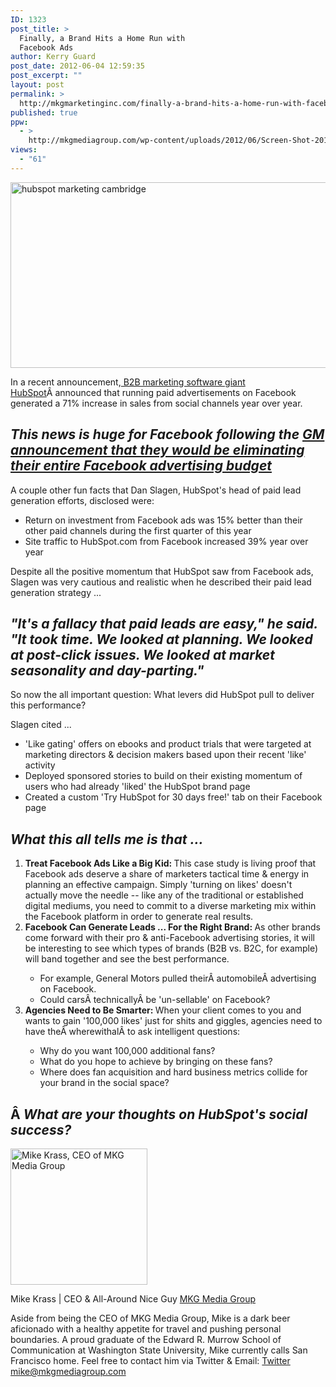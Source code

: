 ```yaml
---
ID: 1323
post_title: >
  Finally, a Brand Hits a Home Run with
  Facebook Ads
author: Kerry Guard
post_date: 2012-06-04 12:59:35
post_excerpt: ""
layout: post
permalink: >
  http://mkgmarketinginc.com/finally-a-brand-hits-a-home-run-with-facebook-ads/
published: true
ppw:
  - >
    http://mkgmediagroup.com/wp-content/uploads/2012/06/Screen-Shot-2012-06-04-at-12.48.04-PM.png
views:
  - "61"
---
```

<img class="aligncenter size-full wp-image-1324" title="facebook ads for hubspot marketing" src="http://mkgmediagroup.com/wp-content/uploads/2012/06/Screen-Shot-2012-06-04-at-12.48.04-PM.png" alt="hubspot marketing cambridge" width="566" height="297" />

In a recent announcement,<a href="http://www.clickz.com/clickz/news/2181962/b2b-brand-facebook-ads-drove-sales" target="_blank"> B2B marketing software giant HubSpot</a>Â announced that running paid advertisements on Facebook generated a 71% increase in sales from social channels year over year.
<h2><em>This news is huge for Facebook following the <a href="http://www.businessweek.com/articles/2012-05-22/why-gm-and-others-fail-with-facebook-ads" target="_blank">GM announcement that they would be eliminating their entire Facebook advertising budget</a></em></h2>
A couple other fun facts that Dan Slagen, HubSpot's head of paid lead generation efforts, disclosed were:
<ul>
	<li>Return on investment from Facebook ads was 15% better than their other paid channels during the first quarter of this year</li>
	<li>Site traffic to HubSpot.com from Facebook increased 39% year over year</li>
</ul>
Despite all the positive momentum that HubSpot saw from Facebook ads, Slagen was very cautious and realistic when he described their paid lead generation strategy ...
<h2 style="text-align: left;"><em>"It's a fallacy that paid leads are easy," he said. "It took time. We looked at planning. We looked at post-click issues. We looked at market seasonality and day-parting."</em></h2>
So now the all important question: What levers did HubSpot pull to deliver this performance?

Slagen cited ...
<ul>
	<li>'Like gating' offers on ebooks and product trials that were targeted at marketing directors &amp; decision makers based upon their recent 'like' activity</li>
	<li>Deployed sponsored stories to build on their existing momentum of users who had already 'liked' the HubSpot brand page</li>
	<li>Created a custom 'Try HubSpot for 30 days free!' tab on their Facebook page</li>
</ul>
<h2><em>What this all tells me is that ...</em></h2>
<ol>
	<li><strong>Treat Facebook Ads Like a Big Kid: </strong>This case study is living proof that Facebook ads deserve a share of marketers tactical time &amp; energy in planning an effective campaign. Simply 'turning on likes' doesn't actually move the needle -- like any of the traditional or established digital mediums, you need to commit to a diverse marketing mix within the Facebook platform in order to generate real results.</li>
	<li><strong>Facebook Can Generate Leads ... For the Right Brand: </strong>As other brands come forward with their pro &amp; anti-Facebook advertising stories, it will be interesting to see which types of brands (B2B vs. B2C, for example) will band together and see the best performance.</li>
<ul>
	<li>For example, General Motors pulled theirÂ automobileÂ advertising on Facebook.</li>
	<li>Could carsÂ technicallyÂ be 'un-sellable' on Facebook?</li>
</ul>
	<li><strong>Agencies Need to Be Smarter: </strong>When your client comes to you and wants to gain '100,000 likes' just for shits and giggles, agencies need to have theÂ wherewithalÂ to ask intelligent questions:</li>
</ol>
<ul>
<ul>
	<li>Why do you want 100,000 additional fans?</li>
	<li>What do you hope to achieve by bringing on these fans?</li>
	<li>Where does fan acquisition and hard business metrics collide for your brand in the social space?</li>
</ul>
</ul>
<h2>Â <em>What are your thoughts on HubSpot's social success?</em></h2>

<img src="http://mkgmediagroup.com/wp-content/uploads/2011/08/mk_median_bw_head.jpeg" alt="Mike Krass, CEO of MKG Media Group" width="219" height="218" class="alignleft size-full wp-image-1794" />

<span itemprop="jobTitle">Mike Krass | CEO & All-Around Nice Guy</span>
<a href="http://www.mkgmediagroup.com" itemprop="url">MKG Media Group</a>
</span>

Aside from being the CEO of MKG Media Group, Mike is a dark beer aficionado with a healthy appetite for travel and pushing personal boundaries. A proud graduate of the Edward R. Murrow School of Communication at Washington State University, Mike currently calls San Francisco home. Feel free to contact him via Twitter & Email:
<a href="http://www.twitter.com/mikekrass" itemprop="url">Twitter</a>
<a href="mailto:mike@mkgmediagroup.com" itemprop="email">mike@mkgmediagroup.com</a>
</div>